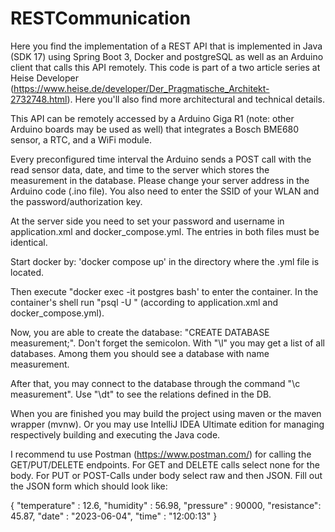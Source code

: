 # RESTCommunication

Here you find the implementation of a REST API that is implemented in Java (SDK 17) using Spring Boot 3, Docker and postgreSQL as well as an Arduino client that calls this API remotely.
This code is part of a two article series at Heise Developer (https://www.heise.de/developer/Der_Pragmatische_Architekt-2732748.html). Here you'll also find more architectural and technical details.

This API can be remotely accessed by a Arduino Giga R1 (note: other Arduino boards may be used as well) that integrates a Bosch BME680 sensor, a RTC, and a WiFi module. 

Every preconfigured time interval the Arduino sends a POST call with the read sensor data, date, and time to the server which stores the measurement in the database. Please change your server address in the Arduino code (.ino file). 
You also need to enter the SSID of your WLAN and the password/authorization key.

At the server side you need to set your password and username in application.xml and docker_compose.yml. The entries in both files must be identical.

Start docker by: 'docker compose up' in the directory where the .yml file is located.

Then execute "docker exec -it postgres bash' to enter the container. In the container's shell run "psql -U <username>" (according to application.xml and docker_compose.yml).
  
Now, you are able to create the database: "CREATE DATABASE measurement;". Don't forget the semicolon. With "\l" you may get a list of all databases. Among them you should see a database with name measurement.
  
After that, you may connect to the database through the command "\c measurement". Use "\dt" to see the relations defined in the DB.
  
When you are finished you may build the project using maven or the maven wrapper (mvnw). Or you may use IntelliJ IDEA Ultimate edition for managing respectively building and executing the Java code.
  
I recommend tu use Postman (https://www.postman.com/) for calling the GET/PUT/DELETE endpoints. For GET and DELETE calls select none for the body. For PUT or POST-Calls under body select raw and then JSON. Fill out the JSON form which should look like:
  
  {
    "temperature" : 12.6,
    "humidity" : 56.98,
    "pressure" : 90000,
    "resistance": 45.87,
    "date" : "2023-06-04",
    "time" : "12:00:13"
  }

  
